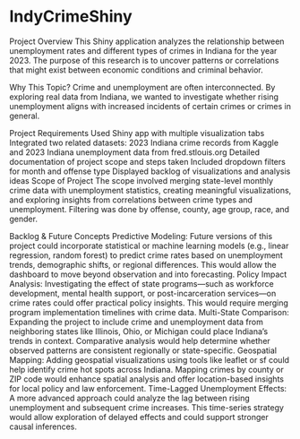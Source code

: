 # IndyCrimeShiny

Project Overview
This Shiny application analyzes the relationship between unemployment rates and different types of crimes in Indiana for the year 2023. The purpose of this research is to uncover patterns or correlations that might exist between economic conditions and criminal behavior.

Why This Topic?
Crime and unemployment are often interconnected. By exploring real data from Indiana, we wanted to investigate whether rising unemployment aligns with increased incidents of certain crimes or crimes in general.

Project Requirements
Used Shiny app with multiple visualization tabs
Integrated two related datasets: 2023 Indiana crime records from Kaggle and 2023 Indiana unemployment data from fred.stlouis.org
Detailed documentation of project scope and steps taken
Included dropdown filters for month and offense type
Displayed backlog of visualizations and analysis ideas
Scope of Project
The scope involved merging state-level monthly crime data with unemployment statistics, creating meaningful visualizations, and exploring insights from correlations between crime types and unemployment. Filtering was done by offense, county, age group, race, and gender.

Backlog & Future Concepts
Predictive Modeling: Future versions of this project could incorporate statistical or machine learning models (e.g., linear regression, random forest) to predict crime rates based on unemployment trends, demographic shifts, or regional differences. This would allow the dashboard to move beyond observation and into forecasting.
Policy Impact Analysis: Investigating the effect of state programs—such as workforce development, mental health support, or post-incarceration services—on crime rates could offer practical policy insights. This would require merging program implementation timelines with crime data.
Multi-State Comparison: Expanding the project to include crime and unemployment data from neighboring states like Illinois, Ohio, or Michigan could place Indiana’s trends in context. Comparative analysis would help determine whether observed patterns are consistent regionally or state-specific.
Geospatial Mapping: Adding geospatial visualizations using tools like leaflet or sf could help identify crime hot spots across Indiana. Mapping crimes by county or ZIP code would enhance spatial analysis and offer location-based insights for local policy and law enforcement.
Time-Lagged Unemployment Effects: A more advanced approach could analyze the lag between rising unemployment and subsequent crime increases. This time-series strategy would allow exploration of delayed effects and could support stronger causal inferences.
